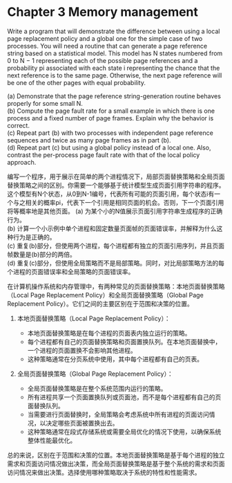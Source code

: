 # Chapter 3 Memory management

Write a program that will demonstrate the difference between using a local page replacement policy and a global one for the simple case of two processes. You will need a routine that can generate a page reference string based on a statistical model. This model has N states numbered from 0 to N − 1 representing each of the possible page references and a probability pi associated with each state i representing the chance that the next reference is to the same page. Otherwise, the next page reference will be one of the other pages with equal probability.  

(a) Demonstrate that the page reference string-generation routine behaves properly for some small N.  
(b) Compute the page fault rate for a small example in which there is one process and a fixed number of page frames. Explain why the behavior is correct.  
(c) Repeat part (b) with two processes with independent page reference sequences and twice as many page frames as in part (b).  
(d) Repeat part (c) but using a global policy instead of a local one. Also, contrast the per-process page fault rate with that of the local policy approach.  

编写一个程序，用于展示在简单的两个进程情况下，局部页面替换策略和全局页面替换策略之间的区别。你需要一个能够基于统计模型生成页面引用字符串的程序。这个模型有N个状态，从0到N-1编号，代表所有可能的页面引用，每个状态i有一个与之相关的概率pi，代表下一个引用是相同页面的机会。否则，下一个页面引用将等概率地是其他页面。
(a) 为某个小的N值展示页面引用字符串生成程序的正确行为。  
(b) 计算一个小示例中单个进程和固定数量页面帧的页面错误率，并解释为什么这种行为是正确的。  
(c) 重复(b)部分，但使用两个进程，每个进程都有独立的页面引用序列，并且页面帧数量是(b)部分的两倍。  
(d) 重复(c)部分，但使用全局策略而不是局部策略。同时，对比局部策略方法的每个进程的页面错误率和全局策略的页面错误率。  

在计算机操作系统和内存管理中，有两种常见的页面替换策略：本地页面替换策略（Local Page Replacement Policy）和全局页面替换策略（Global Page Replacement Policy）。它们之间的主要区别在于范围和决策的位置。  

1. 本地页面替换策略（Local Page Replacement Policy）：
   - 本地页面替换策略是在每个进程的页面表内独立运行的策略。
   - 每个进程都有自己的页面替换策略和页面置换队列。在本地页面替换中，一个进程的页面置换不会影响其他进程。
   - 这种策略通常在分页系统中使用，其中每个进程都有自己的页表。

2. 全局页面替换策略（Global Page Replacement Policy）：
   - 全局页面替换策略是在整个系统范围内运行的策略。
   - 所有进程共享一个页面置换队列或页面池，而不是每个进程都有自己的页面替换队列。
   - 当需要进行页面替换时，全局策略会考虑系统中所有进程的页面访问情况，以决定哪些页面被置换出去。
   - 这种策略通常在段式存储系统或需要全局优化的情况下使用，以确保系统整体性能最优化。

总的来说，区别在于范围和决策的位置。本地页面替换策略是基于每个进程的独立需求和页面访问情况做出决策，而全局页面替换策略是基于整个系统的需求和页面访问情况来做出决策。选择使用哪种策略取决于系统的特性和性能需求。  
